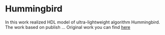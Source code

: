 # Hummingbird

In this work realized HDL model of ultra-lightweight algorithm Hummingbird. The work based on publish ... Original work you can find [here](https://uwaterloo.ca/communications-security-lab/publications/ultra-lightweight-cryptography-low-cost-rfid-tags)
